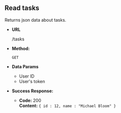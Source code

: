 **Read tasks**
----
Returns json data about tasks.

* **URL**

  /tasks

* **Method:**

  `GET`

* **Data Params**

  - User ID
  - User's token

* **Success Response:**

    * **Code:** 200 <br />
      **Content:** `{ id : 12, name : "Michael Bloom" }`
